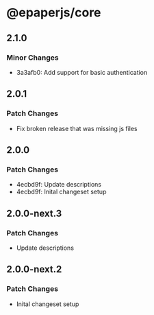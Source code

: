 # @epaperjs/core

## 2.1.0

### Minor Changes

-   3a3afb0: Add support for basic authentication

## 2.0.1

### Patch Changes

-   Fix broken release that was missing js files

## 2.0.0

### Patch Changes

-   4ecbd9f: Update descriptions
-   4ecbd9f: Inital changeset setup

## 2.0.0-next.3

### Patch Changes

-   Update descriptions

## 2.0.0-next.2

### Patch Changes

-   Inital changeset setup
